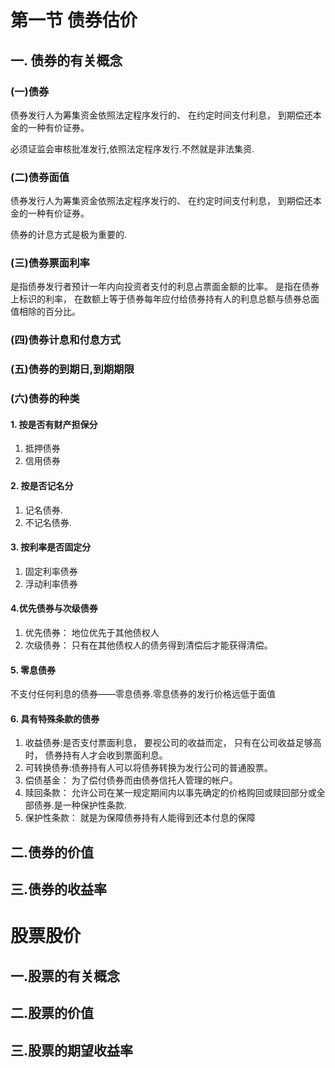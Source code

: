 
# 第一节 债券估价

## 一. 债券的有关概念

### (一)债券

债券发行人为筹集资金依照法定程序发行的、 在约定时间支付利息， 到期偿还本金的一种有价证券。

必须证监会审核批准发行,依照法定程序发行.不然就是非法集资.

### (二)债券面值

债券发行人为筹集资金依照法定程序发行的、 在约定时间支付利息， 到期偿还本金的一种有价证券。

债券的计息方式是极为重要的.

### (三)债券票面利率

是指债券发行者预计一年内向投资者支付的利息占票面金额的比率。 是指在债券上标识的利率， 在数额上等于债券每年应付给债券持有人的利息总额与债券总面值相除的百分比。

### (四)债券计息和付息方式

### (五)债券的到期日,到期期限

### (六)债券的种类

#### 1. 按是否有财产担保分

1. 抵押债券
2. 信用债券

#### 2. 按是否记名分

1. 记名债券.
2. 不记名债券.
#### 3. 按利率是否固定分

1. 固定利率债券
2. 浮动利率债券

#### 4.优先债券与次级债券
1. 优先债券： 地位优先于其他债权人
2. 次级债券： 只有在其他债权人的债务得到清偿后才能获得清偿。

#### 5.  零息债券
不支付任何利息的债券——零息债券.零息债券的发行价格远低于面值

#### 6. 具有特殊条款的债券

1. 收益债券:是否支付票面利息， 要视公司的收益而定， 只有在公司收益足够高时， 债券持有人才会收到票面利息。
2. 可转换债券:债券持有人可以将债券转换为发行公司的普通股票。
3. 偿债基金： 为了偿付债券而由债券信托人管理的帐户。
4. 赎回条款： 允许公司在某一规定期间内以事先确定的价格购回或赎回部分或全部债券.是一种保护性条款.
5. 保护性条款： 就是为保障债券持有人能得到还本付息的保障

## 二.债券的价值

## 三.债券的收益率



# 股票股价

## 一.股票的有关概念

## 二.股票的价值

## 三.股票的期望收益率